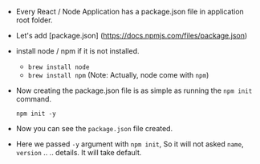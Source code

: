 - Every React / Node Application has a package.json file in application root folder.
- Let's add [package.json] (https://docs.npmjs.com/files/package.json)

- install node / npm if it is not installed. 
    - `brew install node` 
    - `brew install npm` (Note: Actually, node come with `npm`)

- Now creating the package.json file is as simple as running the `npm init` command.

    `npm init -y`
- Now you can see the `package.json` file created. 

- Here we passed `-y` argument with `npm init`, So it will not asked `name`, `version` .. ..  details. It will take default.

